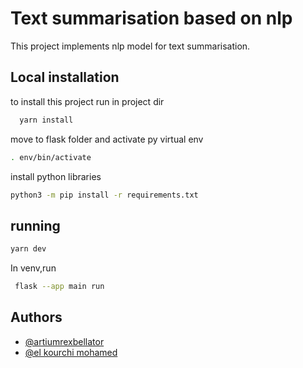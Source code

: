 
# Text summarisation based on nlp

This project implements nlp model for text summarisation.



## Local installation

to install this project run in project dir
```bash
  yarn install
```
move to flask folder and activate py virtual env
```bash 
. env/bin/activate
```
install python libraries
```bash 
python3 -m pip install -r requirements.txt
```
## running
```bash
yarn dev
```
In venv,run
```bash
 flask --app main run
 ```
## Authors

- [@artiumrexbellator](https://github.com/artiumrexbellator)
- [@el kourchi mohamed](https://github.com/artiumrexbellator)

